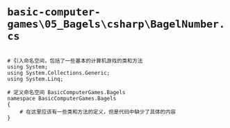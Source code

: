 # `basic-computer-games\05_Bagels\csharp\BagelNumber.cs`

```

# 引入命名空间，包括了一些基本的计算机游戏的类和方法
using System;
using System.Collections.Generic;
using System.Linq;

# 定义命名空间 BasicComputerGames.Bagels
namespace BasicComputerGames.Bagels
{
    # 在这里应该有一些类和方法的定义，但是代码中缺少了具体的内容
}

```